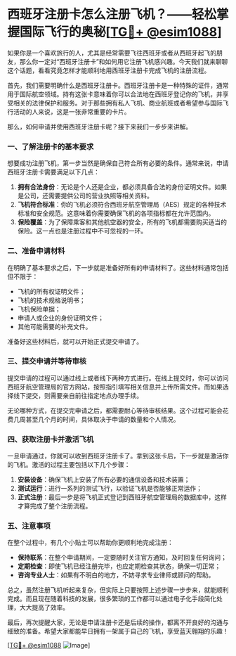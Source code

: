 # 西班牙注册卡怎么注册飞机？——轻松掌握国际飞行的奥秘[[TG💪+ @esim1088](https://t.me/s/esim1088)]

如果你是一个喜欢旅行的人，尤其是经常需要飞往西班牙或者从西班牙起飞的朋友，那么你一定对“西班牙注册卡”和如何用它注册飞机感兴趣。今天我们就来聊聊这个话题，看看究竟怎样才能顺利地用西班牙注册卡完成飞机的注册流程。

首先，我们需要明确什么是西班牙注册卡。西班牙注册卡是一种特殊的证件，通常用于国际航空领域。持有这张卡意味着你可以合法地在西班牙登记你的飞机，并享受相关的法律保护和服务。对于那些拥有私人飞机、商业航班或者希望参与国际飞行活动的人来说，这是一张非常重要的卡片。

那么，如何申请并使用西班牙注册卡呢？接下来我们一步步来讲解。

### 一、了解注册卡的基本要求

想要成功注册飞机，第一步当然是确保自己符合所有必要的条件。通常来说，申请西班牙注册卡需要满足以下几点：

1. **拥有合法身份**：无论是个人还是企业，都必须具备合法的身份证明文件。如果是公司，还需要提供公司的营业执照等相关资料。
2. **飞机符合标准**：你的飞机必须符合西班牙航空管理局（AES）规定的各种技术标准和安全规范。这意味着你需要确保飞机的各项指标都在允许范围内。
3. **保险覆盖**：为了保障乘客和其他航空器的安全，所有的飞机都需要购买适当的保险。这一点也是注册过程中不可忽视的一环。

### 二、准备申请材料

在明确了基本要求之后，下一步就是准备好所有的申请材料了。这些材料通常包括但不限于：

- 飞机的所有权证明文件；
- 飞机的技术规格说明书；
- 飞机保险单据；
- 申请人或企业的身份证明文件；
- 其他可能需要的补充文件。

准备好这些材料后，就可以开始正式提交申请了。

### 三、提交申请并等待审核

提交申请的过程可以通过线上或者线下两种方式进行。在线上提交时，你可以访问西班牙航空管理局的官方网站，按照指引填写相关信息并上传所需文件。而如果选择线下提交，则需要亲自前往指定地点办理手续。

无论哪种方式，在提交完申请之后，都需要耐心等待审核结果。这个过程可能会花费几周甚至几个月的时间，具体取决于申请的数量和个人情况。

### 四、获取注册卡并激活飞机

一旦申请通过，你就可以收到西班牙注册卡了。拿到这张卡后，下一步就是激活你的飞机。激活的过程主要包括以下几个步骤：

1. **安装设备**：确保飞机上安装了所有必要的通信设备和技术装置；
2. **测试运行**：进行一系列的测试飞行，以验证飞机是否能够正常运作；
3. **正式注册**：最后一步是将飞机正式登记到西班牙航空管理局的数据库中，这样才算完成了整个注册流程。

### 五、注意事项

在整个过程中，有几个小贴士可以帮助你更顺利地完成注册：

- **保持联系**：在整个申请期间，一定要随时关注官方通知，及时回复任何询问；
- **定期检查**：即使飞机已经注册完毕，也应定期检查其状态，确保一切正常；
- **咨询专业人士**：如果有不明白的地方，不妨寻求专业律师或顾问的帮助。

总之，虽然注册飞机听起来复杂，但实际上只要按照上述步骤一步步来，就能顺利完成。而且现在随着科技的发展，很多繁琐的工作都可以通过电子化手段简化处理，大大提高了效率。

最后，再次提醒大家，无论是申请注册卡还是后续的操作，都离不开良好的沟通与细致的准备。希望大家都能早日拥有一架属于自己的飞机，享受蓝天翱翔的乐趣！

[[TG💪+ @esim1088](https://t.me/s/esim1088) ![Image](https://i.postimg.cc/4NQfJmqS/Snipaste-2025-05-13-00-14-12.png)]